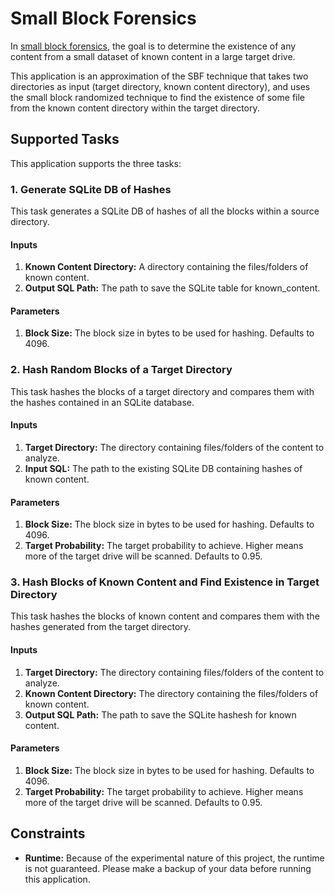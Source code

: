 # Small Block Forensics

In [small block forensics](https://gist.github.com/atharvakale343/614a721b9ae429d1dce8ee14dd3bed52), the goal is to determine the existence of any content from  a small dataset of known content in a large target drive.

This application is an approximation of the SBF technique that takes two directories as input (target directory, known content directory), and uses the small block randomized technique to find the existence of some file from the known content directory within the target directory.

## Supported Tasks

This application supports the three tasks:

### 1. Generate SQLite DB of Hashes

This task generates a SQLite DB of hashes of all the blocks within a source directory.

#### Inputs
1. **Known Content Directory:** A directory containing the files/folders of known content.
2. **Output SQL Path:** The path to save the SQLite table for known_content.

#### Parameters
1. **Block Size:** The block size in bytes to be used for hashing. Defaults to 4096.

### 2. Hash Random Blocks of a Target Directory

This task hashes the blocks of a target directory and compares them with the hashes contained in an SQLite database.

#### Inputs
1. **Target Directory:** The directory containing files/folders of the content to analyze.
2. **Input SQL:** The path to the existing SQLite DB containing hashes of known content.

#### Parameters
1. **Block Size:** The block size in bytes to be used for hashing. Defaults to 4096.
2. **Target Probability:** The target probability to achieve. Higher means more of the target drive will be scanned. Defaults to 0.95.

### 3. Hash Blocks of Known Content and Find Existence in Target Directory

This task hashes the blocks of known content and compares them with the hashes generated from the target directory.

#### Inputs
1. **Target Directory:** The directory containing files/folders of the content to analyze.
2. **Known Content Directory:** The directory containing the files/folders of known content.
3. **Output SQL Path:** The path to save the SQLite hashesh for known content.

#### Parameters
1. **Block Size:** The block size in bytes to be used for hashing. Defaults to 4096.
2. **Target Probability:** The target probability to achieve. Higher means more of the target drive will be scanned. Defaults to 0.95.

## Constraints
- **Runtime:** Because of the experimental nature of this project, the runtime is not guaranteed. Please make a backup of your data before running this application.
